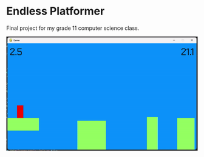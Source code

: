 # Endless Platformer

Final project for my grade 11 computer science class.

![endless-platformer.gif](README.assets/endless-platformer.gif)

